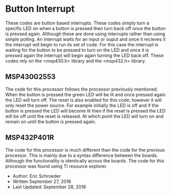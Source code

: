 # Button Interrupt
These codes are button based interrupts. These codes simply turn a specific LED on when a button is pressed then turn back off once the button is pressed again. Although these are done using interrupts rather than using simple polling. An interrupt waits for an input or ouput and once it recieves it the interrupt will begin to run its set of code. For this case the interrupt is waiting for the button to be pressed to turn on the LED and once it is pressed again the interrupt will begin again turning the LED back off. These codes rely on the <msp430.h> library and the <msp432.h> library. 

## MSP430G2553
The code for this processor follows the processor previously mentioned. When the button is pressed the green LED will be lit and once pressed again the LED will turn off. The reset is also enabled for this code; however it will only reset the power source. For example initially the LED is off and if the button is pressed the LED will become lit then if the reset is pressed the LED will be off until the reset is released. At which point the LED will turn on and remain on until the button is pressed again. 

## MSP432P401R
The code for this processor is much different than the code for the previous processor. This is mainly due to a syntax difference between the boards. Although the functionality is identically across the boards. The code for this processor was found using TI resource explorer.

* Author: Eric Schroeder
* Written September 27, 2018
* Last Updated: September 28, 2018
